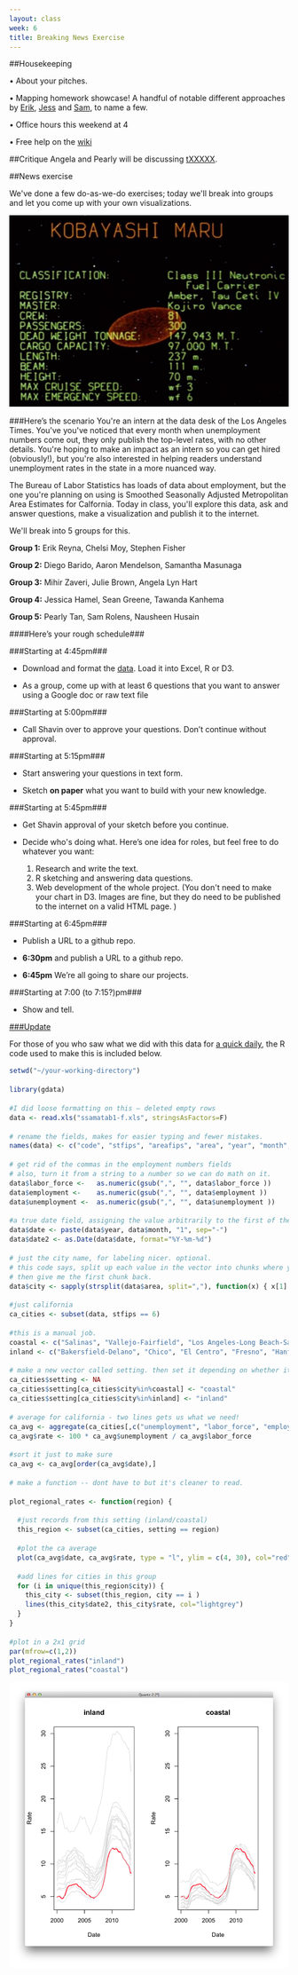 ```yaml
---
layout: class
week: 6
title: Breaking News Exercise
---
```


##Housekeeping

• About your pitches.

• Mapping homework showcase! A handful of notable different approaches by [Erik](http://erikreyna.github.io/maps-intro/interactive-map.html), [Jess](http://jessihamel.github.io/maps-intro/) and [Sam](http://scrolens.github.io/map-intro/), to name a few.

• Office hours this weekend at 4

• Free help on the [wiki](https://github.com/shancarter/ucb-dataviz-fall-2013/wiki/Things-We-Don't-Get)

##Critique
Angela and Pearly will be discussing [tXXXXX](http://www.google.com).


##News exercise

We've done a few do-as-we-do exercises; today we'll break into groups and let you come up with your own visualizations.

<img src="kobayashi-maru.jpg">

###Here’s the scenario
You're an intern at the data desk of the Los Angeles Times. You've you've noticed that every month when unemployment numbers come out, they only publish the top-level rates, with no other details. You're hoping to make an impact as an intern so you can get hired (obviously!), but you're also interested in helping readers understand unemployment rates in the state in a more nuanced way.

The Bureau of Labor Statistics has loads of data about employment, but the one you're planning on using is Smoothed Seasonally Adjusted Metropolitan Area Estimates for Calfornia. Today in class, you'll explore this data, ask and answer questions, make a visualization and publish it to the internet.

We'll break into 5 groups for this.

**Group 1:** Erik Reyna, Chelsi Moy, Stephen Fisher

**Group 2:** Diego Barido, Aaron Mendelson, Samantha Masunaga

**Group 3:** Mihir Zaveri, Julie Brown, Angela Lyn Hart

**Group 4:** Jessica Hamel, Sean Greene, Tawanda Kanhema

**Group 5:** Pearly Tan, Sam Rolens, Nausheen Husain


####Here’s your rough schedule###

###Starting at 4:45pm###
- Download and format the [data](http://www.bls.gov/lau/metrossa.htm). Load it into Excel, R or D3.

- As a group, come up with at least 6 questions that you want to answer using a Google doc or raw text file

###Starting at 5:00pm###
- Call Shavin over to approve your questions. Don’t continue without approval.

###Starting at 5:15pm###
- Start answering your questions in text form.

- Sketch **on paper** what you want to build with your new knowledge.

###Starting at 5:45pm###
- Get Shavin approval of your sketch before you continue.

- Decide who's doing what. Here’s one idea for roles, but feel free to do whatever you want:
    1. Research and write the text.
    2. R sketching and answering data questions.
    3. Web development of the whole project. (You don't need to make your chart in D3. Images are fine, but they do need to be published to the internet on a valid HTML page. )

###Starting at 6:45pm###
- Publish a URL to a github repo.

- **6:30pm** and publish a URL to a github repo.

- **6:45pm** We’re all going to share our projects.

###Starting at 7:00 (to 7:15?)pm###
- Show and tell.

<a href="#update" id="update">
###Update
</a>

For those of you who saw what we did with this data for [a quick daily](http://www.nytimes.com/interactive/2012/11/27/us/recovering-but-at-different-paces.html?ref=us), the R code used to make this is included below.

```r
setwd("~/your-working-directory")

library(gdata)

#I did loose formatting on this – deleted empty rows
data <- read.xls("ssamatab1-f.xls", stringsAsFactors=F)

# rename the fields, makes for easier typing and fewer mistakes.
names(data) <- c("code", "stfips", "areafips", "area", "year", "month", "labor_force", "employment", "unemployment", "rate" )

# get rid of the commas in the employment numbers fields
# also, turn it from a string to a number so we can do math on it.
data$labor_force <-   as.numeric(gsub(",", "", data$labor_force ))
data$employment <-    as.numeric(gsub(",", "", data$employment ))
data$unemployment <-  as.numeric(gsub(",", "", data$unemployment ))

#a true date field, assigning the value arbitrarily to the first of the month.
data$date <- paste(data$year, data$month, "1", sep="-")
data$date2 <- as.Date(data$date, format="%Y-%m-%d")

# just the city name, for labeling nicer. optional.
# this code says, split up each value in the vector into chunks where you see a comma,
# then give me the first chunk back.
data$city <- sapply(strsplit(data$area, split=","), function(x) { x[1] })

#just california
ca_cities <- subset(data, stfips == 6)

#this is a manual job.
coastal <- c("Salinas", "Vallejo-Fairfield", "Los Angeles-Long Beach-Santa Ana", "Oxnard-Thousand Oaks-Ventura", "San Diego-Carlsbad-San Marcos", "Santa Rosa-Petaluma", "San Francisco-Oakland-Fremont", "San Luis Obispo-Paso Robles", "Santa Barbara-Santa Maria-Goleta", "Napa", "San Jose-Sunnyvale-Santa Clara", "Santa Cruz-Watsonville")
inland <- c("Bakersfield-Delano", "Chico", "El Centro", "Fresno", "Hanford-Corcoran", "Madera-Chowchilla", "Merced", "Modesto", "Redding", "Riverside-San Bernardino-Ontario", "Sacramento--Arden-Arcade--Roseville", "Stockton", "Visalia-Porterville", "Yuba City")

# make a new vector called setting. then set it depending on whether it's coastal or inland.
ca_cities$setting <- NA
ca_cities$setting[ca_cities$city%in%coastal] <- "coastal"
ca_cities$setting[ca_cities$city%in%inland] <- "inland"

# average for california - two lines gets us what we need!
ca_avg <- aggregate(ca_cities[,c("unemployment", "labor_force", "employment")], list(date2=ca_cities$date2), sum)
ca_avg$rate <- 100 * ca_avg$unemployment / ca_avg$labor_force

#sort it just to make sure
ca_avg <- ca_avg[order(ca_avg$date),]

# make a function -- dont have to but it's cleaner to read.

plot_regional_rates <- function(region) {

  #just records from this setting (inland/coastal)
  this_region <- subset(ca_cities, setting == region)

  #plot the ca average
  plot(ca_avg$date, ca_avg$rate, type = "l", ylim = c(4, 30), col="red", lwd = 2, xlab="Date", ylab="Rate", main = region )

  #add lines for cities in this group
  for (i in unique(this_region$city)) {
    this_city <- subset(this_region, city == i )
    lines(this_city$date2, this_city$rate, col="lightgrey")
  }
}

#plot in a 2x1 grid
par(mfrow=c(1,2))
plot_regional_rates("inland")
plot_regional_rates("coastal")


```

<img src="r-output-calif.png">


